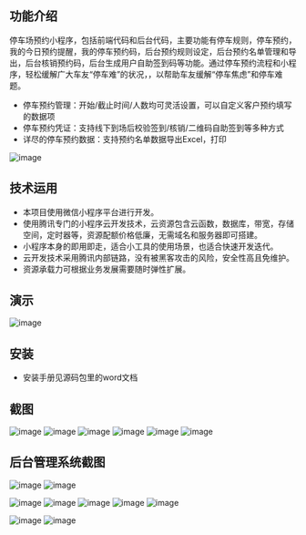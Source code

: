 ## 功能介绍 
    
停车场预约小程序，包括前端代码和后台代码，主要功能有停车规则，停车预约，我的今日预约提醒，我的停车预约码，后台预约规则设定，后台预约名单管理和导出，后台核销预约码，后台生成用户自助签到码等功能。通过停车预约流程和小程序，轻松缓解广大车友“停车难”的状况，，以帮助车友缓解“停车焦虑”和停车难题。

- 停车预约管理：开始/截止时间/人数均可灵活设置，可以自定义客户预约填写的数据项
- 停车预约凭证：支持线下到场后校验签到/核销/二维码自助签到等多种方式
- 详尽的停车预约数据：支持预约名单数据导出Excel，打印

![image](https://user-images.githubusercontent.com/102889031/161410068-272b3cf1-1f1a-4411-a15a-3f89396d6f4e.png)

## 技术运用
- 本项目使用微信小程序平台进行开发。
- 使用腾讯专门的小程序云开发技术，云资源包含云函数，数据库，带宽，存储空间，定时器等，资源配额价格低廉，无需域名和服务器即可搭建。
- 小程序本身的即用即走，适合小工具的使用场景，也适合快速开发迭代。
- 云开发技术采用腾讯内部链路，没有被黑客攻击的风险，安全性高且免维护。
- 资源承载力可根据业务发展需要随时弹性扩展。  

 



## 演示

![image](https://user-images.githubusercontent.com/102889031/161410067-716d5235-7b1e-4d32-b739-30667c1cb3c8.png)
 
 

## 安装

- 安装手册见源码包里的word文档




## 截图
![image](https://user-images.githubusercontent.com/102889031/161410092-ebe2e43c-53d8-47f8-ae83-da6aedf4b87e.png)
![image](https://user-images.githubusercontent.com/102889031/161410095-a6bc6c7e-4ae3-4135-95cb-013a8fe417e7.png)
![image](https://user-images.githubusercontent.com/102889031/161410096-3e21dbb3-d6c0-4dbd-a540-d8f9a36cc34d.png)
![image](https://user-images.githubusercontent.com/102889031/161410100-f8f8b22e-7d11-416e-913d-3215849df265.png)
![image](https://user-images.githubusercontent.com/102889031/161410101-9aef14ee-b1a3-4830-863b-e2d1dbf11c91.png)
![image](https://user-images.githubusercontent.com/102889031/161410103-311dbf53-570c-46f9-9bc3-c2101144083b.png)

 

## 后台管理系统截图
![image](https://user-images.githubusercontent.com/102889031/161410106-ebf42abb-20b6-43fc-9be6-0073b6bf837e.png)
![image](https://user-images.githubusercontent.com/102889031/161410108-9270264a-a33a-48ea-97db-700b9eca3ed9.png)

![image](https://user-images.githubusercontent.com/102889031/161410109-48133c4e-0192-4c9e-83ac-2c79c9395875.png)
![image](https://user-images.githubusercontent.com/102889031/161410110-5c430ef6-cf43-43aa-a95b-6cb2c74f6c31.png)
![image](https://user-images.githubusercontent.com/102889031/161410113-637b2082-838b-4fae-9d8e-ecfca26af641.png)
![image](https://user-images.githubusercontent.com/102889031/161410116-63fced25-e050-4b29-b2eb-5447bac33b74.png)
![image](https://user-images.githubusercontent.com/102889031/161410117-63472489-d8d0-4701-9686-63a95a987a0b.png)

![image](https://user-images.githubusercontent.com/102889031/161410119-0f4943aa-fd73-4b94-b31f-d16a1cc429f2.png)
![image](https://user-images.githubusercontent.com/102889031/161410121-826d2ded-4cca-401a-96be-d86e6bbcd3b2.png)


 
